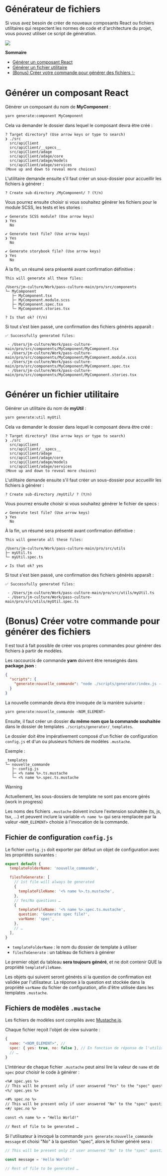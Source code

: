 # Générateur de fichiers

Si vous avez besoin de créer de nouveaux composants React ou fichiers utilitaires qui respectent les normes de code et d'architecture du projet, vous pouvez utiliser ce script de génération.

![](../../docs/generator.gif)

**Sommaire**

- [Générer un composant React](#générer-un-composant-react)
- [Générer un fichier utilitaire](#générer-un-fichier-utilitaire)
- [(Bonus) Créer votre commande pour générer des fichiers ✨](#bonus-créer-votre-commande-pour-générer-des-fichiers)

# Générer un composant React

Générer un composant du nom de **MyComponent** :

```bash
yarn generate:component MyComponent
```

Cela va demander le dossier dans lequel le composant devra être créé :

```
? Target directory? (Use arrow keys or type to search)
❯ ./src
  src/apiClient
  src/apiClient/__specs__
  src/apiClient/adage
  src/apiClient/adage/core
  src/apiClient/adage/models
  src/apiClient/adage/services
(Move up and down to reveal more choices)
```

L'utilitaire demande ensuite s'il faut créer un sous-dossier pour accueillir les fichiers à générer :

```
? Create sub-directory /MyComponent/ ? (Y/n)
```

Vous pourrez ensuite choisir si vous souhaitez générer les fichiers pour le module SCSS, les tests et les stories :

```
✔ Generate SCSS module? (Use arrow keys)
❯ Yes
  No

✔ Generate test file? (Use arrow keys)
❯ Yes
  No

✔ Generate storybook file? (Use arrow keys)
❯ Yes
  No
```

À la fin, un résumé sera présenté avant confirmation définitive :

```
This will generate all these files:

/Users/jm-culture/Work/pass-culture-main/pro/src/components
└─ MyComponent
   ├─ MyComponent.tsx
   ├─ MyComponent.module.scss
   ├─ MyComponent.spec.tsx
   └─ MyComponent.stories.tsx

? Is that ok? (Y/n)
```

Si tout s'est bien passé, une confirmation des fichiers générés apparaît :

```
✅ Successfully generated files:

 - /Users/jm-culture/Work/pass-culture-main/pro/src/components/MyComponent/MyComponent.tsx
 - /Users/jm-culture/Work/pass-culture-main/pro/src/components/MyComponent/MyComponent.module.scss
 - /Users/jm-culture/Work/pass-culture-main/pro/src/components/MyComponent/MyComponent.spec.tsx
 - /Users/jm-culture/Work/pass-culture-main/pro/src/components/MyComponent/MyComponent.stories.tsx
```

# Générer un fichier utilitaire

Générer un utilitaire du nom de **myUtil** :

```bash
yarn generate:util myUtil
```

Cela va demander le dossier dans lequel le composant devra être créé :

```
? Target directory? (Use arrow keys or type to search)
❯ ./src
  src/apiClient
  src/apiClient/__specs__
  src/apiClient/adage
  src/apiClient/adage/core
  src/apiClient/adage/models
  src/apiClient/adage/services
(Move up and down to reveal more choices)
```

L'utilitaire demande ensuite s'il faut créer un sous-dossier pour accueillir les fichiers à générer :

```
? Create sub-directory /myUtil/ ? (Y/n)
```

Vous pourrez ensuite choisir si vous souhaitez générer le fichier de specs :

```
✔ Generate test file? (Use arrow keys)
❯ Yes
  No
```

À la fin, un résumé sera présenté avant confirmation définitive :

```
This will generate all these files:

/Users/jm-culture/Work/pass-culture-main/pro/src/utils
├─ myUtil.ts
└─ myUtil.spec.ts

✔ Is that ok? yes
```

Si tout s'est bien passé, une confirmation des fichiers générés apparaît :

```
✅ Successfully generated files:

 - /Users/jm-culture/Work/pass-culture-main/pro/src/utils/myUtil.ts
 - /Users/jm-culture/Work/pass-culture-main/pro/src/utils/myUtil.spec.ts
```

# (Bonus) Créer votre commande pour générer des fichiers

Il est tout à fait possible de créer vos propres commandes pour générer des fichiers à partir de modèles.

Les raccourcis de commande **yarn** doivent être renseignés dans **package.json** :

```json
{
  "scripts": {
    "generate:nouvelle_commande": "node ./scripts/generator/index.js --nouvelle_commande"
  }
}
```

La nouvelle commande devra être invoquée de la manière suivante :

```bash
yarn generate:nouvelle_commande <NOM_ELEMENT>
```

Ensuite, il faut créer un dossier **du même nom que la commande souhaitée** dans le dossier de templates `./scripts/generator/_templates`.

Le dossier doit être impérativement composé d'un fichier de configuration `config.js` et d'un ou plusieurs fichiers de modèles `.mustache`.

Exemple :

```
_templates
└─ nouvelle_commande
   ├─ config.js
   ├─ <% name %>.ts.mustache
   └─ <% name %>.spec.ts.mustache
```

> [!WARNING]
>
> Actuellement, les sous-dossiers de template ne sont pas encore gérés (work in progress)

Les noms des fichiers `.mustache` doivent inclure l'extension souhaitée (ts, js, tsx, …) et peuvent inclure la variable `<% name %>` qui sera remplacée par la valeur `<NOM_ELEMENT>` choisie à l'invocation de la commande.

## Fichier de configuration `config.js`

Le fichier `config.js` doit exporter par défaut un objet de configuration avec les propriétés suivantes :

```js
export default {
  templateFolderName: 'nouvelle_commande',

  filesToGenerate: [
    // 1st file will always be generated
    {
      templateFileName: '<% name %>.ts.mustache',
    },
    // Yes/No questions …
    {
      templateFileName: '<% name %>.spec.ts.mustache',
      question: 'Generate spec file?',
      varName: 'spec',
    },
    // …
  ],
}
```

- `templateFolderName` : le nom du dossier de template à utiliser
- `filesToGenerate` : un tableau de fichiers à générer

Le premier objet du tableau **sera toujours généré**, et ne doit contenir QUE la propriété `templateFileName`.

Les objets qui suivent seront générés si la question de confirmation est validée par l'utilisateur. La réponse à la question est stockée dans la propriété `varName` du fichier de configuration, afin d'être utilisée dans les templates `.mustache`.

## Fichiers de modèles `.mustache`

Les fichiers de modèles sont compilés avec [Mustache.js](https://github.com/janl/mustache.js).

Chaque fichier reçoit l'objet de view suivante :

```js
{
  name: "<NOM_ELEMENT>", //
  spec: { yes: true, no: false }, // En fonction de réponse de l'utilisateur
  // …
}
```

L'intérieur de chaque fichier `.mustache` peut ainsi lire la valeur de `name` et de `spec` pour choisir le code à générer :

```mustache
<%# spec.yes %>
// This will be present only if user answered "Yes" to the "spec" question
<%/ spec.yes %>

<#% spec.no %>
// This will be present only if user answered "No" to the "spec" question
<#/ spec.no %>

const <% name %> = "Hello World!"

// Rest of file to be generated …
```

Si l'utilisateur à invoqué la commande `yarn generate:nouvelle_commande message` et choisi "No" à la question "spec", alors le fichier généré sera :

```ts
// This will be present only if user answered "No" to the "spec" question

const message = 'Hello World!'

// Rest of file to be generated …
```
